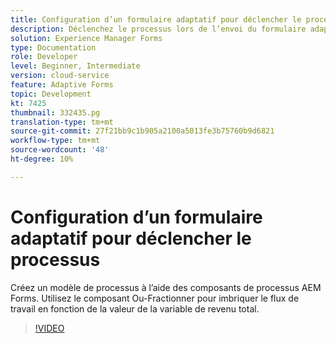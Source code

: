 ```yaml
---
title: Configuration d’un formulaire adaptatif pour déclencher le processus
description: Déclenchez le processus lors de l’envoi du formulaire adaptatif.
solution: Experience Manager Forms
type: Documentation
role: Developer
level: Beginner, Intermediate
version: cloud-service
feature: Adaptive Forms
topic: Development
kt: 7425
thumbnail: 332435.pg
translation-type: tm+mt
source-git-commit: 27f21bb9c1b905a2100a5013fe3b75760b9d6821
workflow-type: tm+mt
source-wordcount: '48'
ht-degree: 10%

---
```



# Configuration d’un formulaire adaptatif pour déclencher le processus

Créez un modèle de processus à l’aide des composants de processus AEM Forms. Utilisez le composant Ou-Fractionner pour imbriquer le flux de travail en fonction de la valeur de la variable de revenu total.

>[!VIDEO](https://video.tv.adobe.com/v/332435?quality=12&learn=on)

